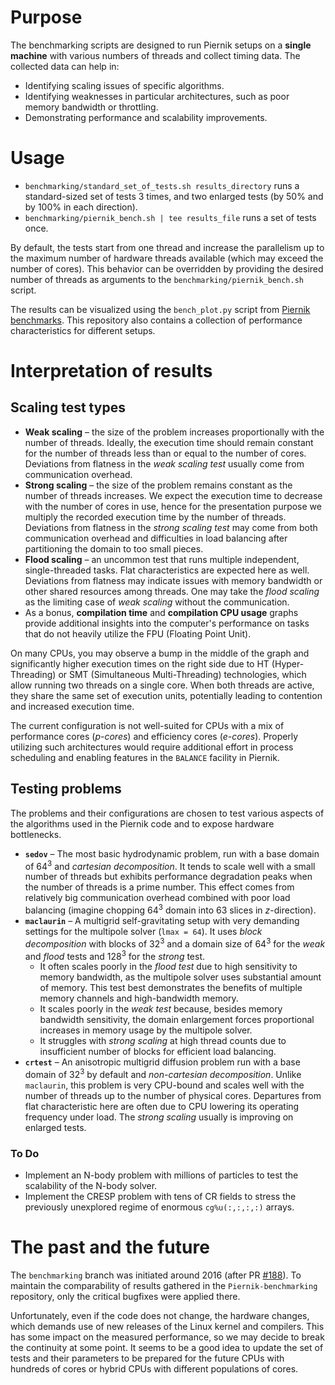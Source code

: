# Purpose
The benchmarking scripts are designed to run Piernik setups on a **single machine** with various numbers of threads and collect timing data. The collected data can help in:

* Identifying scaling issues of specific algorithms.
* Identifying weaknesses in particular architectures, such as poor memory bandwidth or throttling.
* Demonstrating performance and scalability improvements.

# Usage
* `benchmarking/standard_set_of_tests.sh results_directory` runs a standard-sized set of tests 3 times, and two enlarged tests (by 50% and by 100% in each direction).
* `benchmarking/piernik_bench.sh | tee results_file` runs a set of tests once.

By default, the tests start from one thread and increase the parallelism up to the maximum number of hardware threads available (which may exceed the number of cores). This behavior can be overridden by providing the desired number of threads as arguments to the `benchmarking/piernik_bench.sh` script.

The results can be visualized using the `bench_plot.py` script from [Piernik benchmarks](https://github.com/gawrysz/Piernik-benchmarks). This repository also contains a collection of performance characteristics for different setups.

# Interpretation of results

## Scaling test types

* **Weak scaling** – the size of the problem increases proportionally with the number of threads. Ideally, the execution time should remain constant for the number of threads less than or equal to the number of cores. Deviations from flatness in the *weak scaling test* usually come from communication overhead.
* **Strong scaling** – the size of the problem remains constant as the number of threads increases. We expect the execution time to decrease with the number of cores in use, hence for the presentation purpose we multiply the recorded execution time by the number of threads. Deviations from flatness in the *strong scaling test* may come from both communication overhead and difficulties in load balancing after partitioning the domain to too small pieces.
* **Flood scaling** – an uncommon test that runs multiple independent, single-threaded tasks. Flat characteristics are expected here as well. Deviations from flatness may indicate issues with memory bandwidth or other shared resources among threads. One may take the *flood scaling* as the limiting case of *weak scaling* without the communication.
* As a bonus, **compilation time** and **compilation CPU usage** graphs provide additional insights into the computer's performance on tasks that do not heavily utilize the FPU (Floating Point Unit).

On many CPUs, you may observe a bump in the middle of the graph and significantly higher execution times on the right side due to HT (Hyper-Threading) or SMT (Simultaneous Multi-Threading) technologies, which allow running two threads on a single core. When both threads are active, they share the same set of execution units, potentially leading to contention and increased execution time.

The current configuration is not well-suited for CPUs with a mix of performance cores (*p-cores*) and efficiency cores (*e-cores*). Properly utilizing such architectures would require additional effort in process scheduling and enabling features in the `BALANCE` facility in Piernik.

## Testing problems
The problems and their configurations are chosen to test various aspects of the algorithms used in the Piernik code and to expose hardware bottlenecks.

* **`sedov`** – The most basic hydrodynamic problem, run with a base domain of 64<sup>3</sup> and *cartesian decomposition*. It tends to scale well with a small number of threads but exhibits performance degradation peaks when the number of threads is a prime number. This effect comes from relatively big communication overhead combined with poor load balancing (imagine chopping 64<sup>3</sup> domain into 63 slices in _z_-direction).
* **`maclaurin`** – A multigrid self-gravitating setup with very demanding settings for the multipole solver (`lmax = 64`). It uses *block decomposition* with blocks of 32<sup>3</sup> and a domain size of 64<sup>3</sup> for the *weak* and *flood* tests and 128<sup>3</sup> for the *strong* test.
    * It often scales poorly in the *flood test* due to high sensitivity to memory bandwidth, as the multipole solver uses substantial amount of memory. This test best demonstrates the benefits of multiple memory channels and high-bandwidth memory.
    * It scales poorly in the *weak test* because, besides memory bandwidth sensitivity, the domain enlargement forces proportional increases in memory usage by the multipole solver.
    * It struggles with *strong scaling* at high thread counts due to insufficient number of blocks for efficient load balancing.
* **`crtest`** – An anisotropic multigrid diffusion problem run with a base domain of 32<sup>3</sup> by default and *non-cartesian decomposition*. Unlike `maclaurin`, this problem is very CPU-bound and scales well with the number of threads up to the number of physical cores. Departures from flat characteristic here are often due to CPU lowering its operating frequency under load. The *strong scaling* usually is improving on enlarged tests.

### To Do
* Implement an N-body problem with millions of particles to test the scalability of the N-body solver.
* Implement the CRESP problem with tens of CR fields to stress the previously unexplored regime of enormous `cg%u(:,:,:,:)` arrays.

# The past and the future
The `benchmarking` branch was initiated around 2016 (after PR [#188](https://github.com/piernik-dev/piernik/pull/188)). To maintain the comparability of results gathered in the `Piernik-benchmarking` repository, only the critical bugfixes were applied there.

Unfortunately, even if the code does not change, the hardware changes, which demands use of new releases of the Linux kernel and compilers. This has some impact on the measured performance, so we may decide to break the continuity at some point. It seems to be a good idea to update the set of tests and their parameters to be prepared for the future CPUs with hundreds of cores or hybrid CPUs with different populations of cores.
